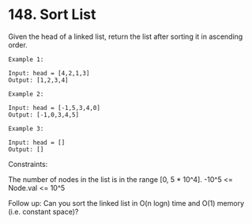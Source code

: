 # 148. Sort List

Given the head of a linked list, return the list after sorting it in ascending order.

```
Example 1:

Input: head = [4,2,1,3]
Output: [1,2,3,4]
```
```
Example 2:

Input: head = [-1,5,3,4,0]
Output: [-1,0,3,4,5]
```

```
Example 3:

Input: head = []
Output: []
```

Constraints:

The number of nodes in the list is in the range [0, 5 * 10^4].
-10^5 <= Node.val <= 10^5


Follow up: Can you sort the linked list in O(n logn) time and O(1) memory (i.e. constant space)?